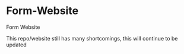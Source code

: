 # Form-Website
Form Website

This repo/website still has many shortcomings, this will continue to be updated
